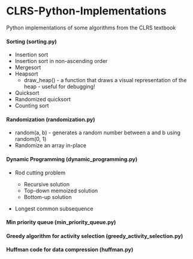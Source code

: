 # CLRS-Python-Implementations
Python implementations of some algorithms from the CLRS textbook

#### Sorting (sorting.py)

- Insertion sort
- Insertion sort in non-ascending order
- Mergesort
- Heapsort
  * draw_heap() - a function that draws a visual representation of the heap - useful for debugging!
- Quicksort
- Randomized quicksort
- Counting sort


#### Randomization (randomization.py)
- random(a, b) - generates a random number between a and b using random(0, 1)
- Randomize an array in-place


#### Dynamic Programming (dynamic_programming.py)
- Rod cutting problem
  * Recursive solution
  * Top-down memoized solution
  * Bottom-up solution
  
- Longest common subsequence


#### Min priority queue (min_priority_queue.py)


#### Greedy algorithm for activity selection (greedy_activity_selection.py)

#### Huffman code for data compression (huffman.py)
